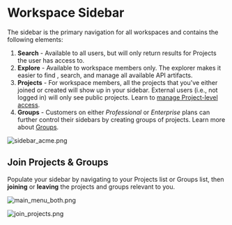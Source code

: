 # Workspace Sidebar

The sidebar is the primary navigation for all workspaces and contains the following elements:

1. **Search** - Available to all users, but will only return results for Projects the user has access to.
2. **Explore** - Available to workspace members only. The explorer makes it easier to find , search, and manage all available API artifacts.
3. **Projects** - For workspace members, all the projects that you've either joined or created will show up in your sidebar. External users (i.e., not logged in) will only see public projects. Learn to [manage Project-level access](https://meta.stoplight.io/docs/platform/ZG9jOjE4ODEyMQ-sharing-documentation).
4. **Groups** - Customers on either *Professional* or *Enterprise* plans can further control their sidebars by creating groups of projects. Learn more about [Groups](2.-workspaces/m.groups.md).

<!-- focus: center -->
![sidebar_acme.png](https://stoplight.io/api/v1/projects/cHJqOjI/images/gWE4VigryNY)

## Join Projects & Groups
Populate your sidebar by navigating to your Projects list or Groups list, then **joining** or **leaving** the projects and groups relevant to you.

![main_menu_both.png](https://stoplight.io/api/v1/projects/cHJqOjI/images/JJGe8oHYbLw)

![join_projects.png](https://stoplight.io/api/v1/projects/cHJqOjI/images/hBOloNlRxmE)



